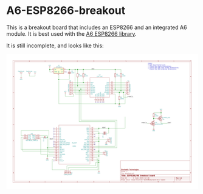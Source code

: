 A6-ESP8266-breakout
===================

This is a breakout board that includes an ESP8266 and an integrated A6 module.
It is best used with the [A6 ESP8266
library](https://github.com/skorokithakis/A6lib).

It is still incomplete, and looks like this:

<img src="breakout.sch.svg" />
